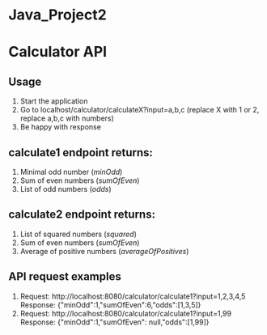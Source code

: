 # Java_Project2

# Calculator API
## Usage
1. Start the application
2. Go to localhost/calculator/calculateX?input=a,b,c (replace X with 1 or 2, replace a,b,c with numbers)
3. Be happy with response

## calculate1 endpoint returns:
1. Minimal odd number (*minOdd*)
2. Sum of even numbers (*sumOfEven*)
3. List of odd numbers (*odds*)

## calculate2 endpoint returns:
1. List of squared numbers (*squared*)
2. Sum of even numbers (*sumOfEven*)
3. Average of positive numbers (*averageOfPositives*)

## API request examples
1. Request: http://localhost:8080/calculator/calculate1?input=1,2,3,4,5
    Response: {"minOdd":1,"sumOfEven":6,"odds":[1,3,5]}
2. Request: http://localhost:8080/calculator/calculate1?input=1,99
   Response: {"minOdd":1,"sumOfEven": null,"odds":[1,99]}

